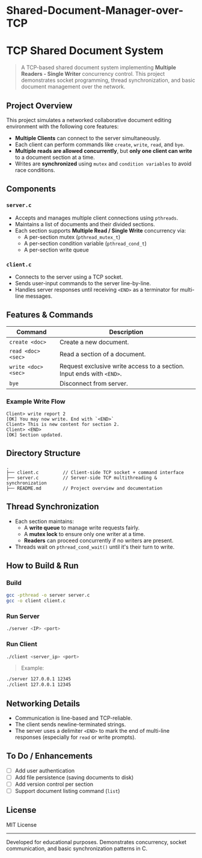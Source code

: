 # Shared-Document-Manager-over-TCP

# TCP Shared Document System

> A TCP-based shared document system implementing **Multiple Readers - Single Writer** concurrency control. This project demonstrates socket programming, thread synchronization, and basic document management over the network.

## Project Overview

This project simulates a networked collaborative document editing environment with the following core features:

- **Multiple Clients** can connect to the server simultaneously.
- Each client can perform commands like `create`, `write`, `read`, and `bye`.
- **Multiple reads are allowed concurrently**, but **only one client can write** to a document section at a time.
- Writes are **synchronized** using `mutex` and `condition variables` to avoid race conditions.

## Components

### `server.c`

- Accepts and manages multiple client connections using `pthreads`.
- Maintains a list of documents and their divided sections.
- Each section supports **Multiple Read / Single Write** concurrency via:
  - A per-section mutex (`pthread_mutex_t`)
  - A per-section condition variable (`pthread_cond_t`)
  - A per-section write queue

### `client.c`

- Connects to the server using a TCP socket.
- Sends user-input commands to the server line-by-line.
- Handles server responses until receiving `<END>` as a terminator for multi-line messages.

## Features & Commands

| Command            | Description                                 |
|--------------------|---------------------------------------------|
| `create <doc>`     | Create a new document.                      |
| `read <doc> <sec>` | Read a section of a document.               |
| `write <doc> <sec>`| Request exclusive write access to a section. Input ends with `<END>`. |
| `bye`              | Disconnect from server.                     |

### Example Write Flow

```
Client> write report 2  
[OK] You may now write. End with `<END>`  
Client> This is new content for section 2.  
Client> <END>  
[OK] Section updated.
```

## Directory Structure

```
.
├── client.c         // Client-side TCP socket + command interface
├── server.c         // Server-side TCP multithreading & synchronization
├── README.md        // Project overview and documentation
```

## Thread Synchronization

- Each section maintains:
  - A **write queue** to manage write requests fairly.
  - A **mutex lock** to ensure only one writer at a time.
  - **Readers** can proceed concurrently if no writers are present.
- Threads wait on `pthread_cond_wait()` until it's their turn to write.

## How to Build & Run

### Build

```bash
gcc -pthread -o server server.c
gcc -o client client.c
```

### Run Server

```bash
./server <IP> <port>
```

### Run Client

```bash
./client <server_ip> <port>
```

> Example:
```bash
./server 127.0.0.1 12345
./client 127.0.0.1 12345
```

## Networking Details

- Communication is line-based and TCP-reliable.
- The client sends newline-terminated strings.
- The server uses a delimiter `<END>` to mark the end of multi-line responses (especially for `read` or write prompts).

## To Do / Enhancements

- [ ] Add user authentication
- [ ] Add file persistence (saving documents to disk)
- [ ] Add version control per section
- [ ] Support document listing command (`list`)

## License

MIT License

---

Developed for educational purposes. Demonstrates concurrency, socket communication, and basic synchronization patterns in C.
